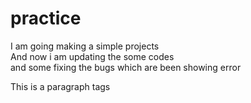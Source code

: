 # practice

I am going making a simple projects
<br> And now i am updating the some codes
<br> and some fixing the bugs which are been showing error
<br><p>This is a paragraph tags</p>
